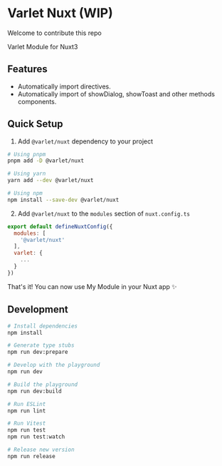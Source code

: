 <!--
Get your module up and running quickly.

Find and replace all on all files (CMD+SHIFT+F):
- Name: Varlet Module
- Package name: Varlet Module
- Description: Varlet Module
-->

# Varlet Nuxt (WIP)

Welcome to contribute this repo

<!-- [![npm version][npm-version-src]][npm-version-href]
[![npm downloads][npm-downloads-src]][npm-downloads-href]
[![License][license-src]][license-href]
[![Nuxt][nuxt-src]][nuxt-href] -->

Varlet Module for Nuxt3

<!-- - [✨ &nbsp;Release Notes](/CHANGELOG.md) -->
<!-- - [🏀 Online playground](https://stackblitz.com/github/your-org/my-module?file=playground%2Fapp.vue) -->
<!-- - [📖 &nbsp;Documentation](https://example.com) -->

## Features

<!-- Highlight some of the features your module provide here -->
- Automatically import directives.
- Automatically import of showDialog, showToast and other methods components.


## Quick Setup

1. Add `@varlet/nuxt` dependency to your project

```bash
# Using pnpm
pnpm add -D @varlet/nuxt

# Using yarn
yarn add --dev @varlet/nuxt

# Using npm
npm install --save-dev @varlet/nuxt
```

2. Add `@varlet/nuxt` to the `modules` section of `nuxt.config.ts`

```js
export default defineNuxtConfig({
  modules: [
    '@varlet/nuxt'
  ],
  varlet: {
    ...
  }
})
```

That's it! You can now use My Module in your Nuxt app ✨

## Development

```bash
# Install dependencies
npm install

# Generate type stubs
npm run dev:prepare

# Develop with the playground
npm run dev

# Build the playground
npm run dev:build

# Run ESLint
npm run lint

# Run Vitest
npm run test
npm run test:watch

# Release new version
npm run release
```

<!-- Badges -->
<!-- [npm-version-src]: https://img.shields.io/npm/v/my-module/latest.svg?style=flat&colorA=18181B&colorB=28CF8D
[npm-version-href]: https://npmjs.com/package/my-module

[npm-downloads-src]: https://img.shields.io/npm/dm/my-module.svg?style=flat&colorA=18181B&colorB=28CF8D
[npm-downloads-href]: https://npmjs.com/package/my-module

[license-src]: https://img.shields.io/npm/l/my-module.svg?style=flat&colorA=18181B&colorB=28CF8D
[license-href]: https://npmjs.com/package/my-module

[nuxt-src]: https://img.shields.io/badge/Nuxt-18181B?logo=nuxt.js
[nuxt-href]: https://nuxt.com -->
